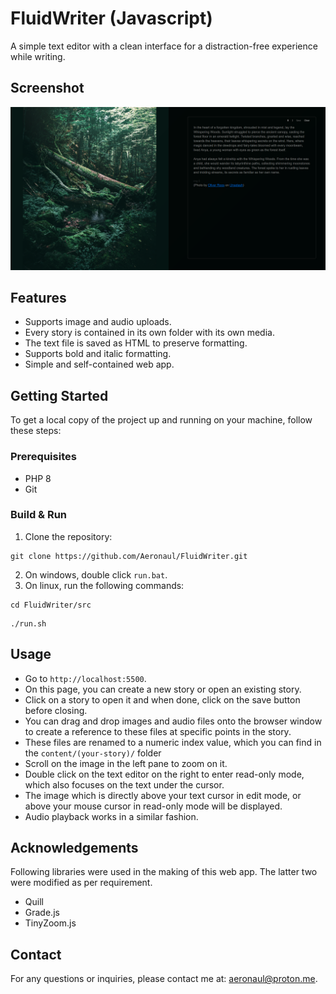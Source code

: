 # FluidWriter (Javascript)
A simple text editor with a clean interface for a distraction-free experience while writing.

## Screenshot
![FluidWriter screenshot](screenshot.png?raw=true)

## Features
- Supports image and audio uploads.
- Every story is contained in its own folder with its own media.
- The text file is saved as HTML to preserve formatting.
- Supports bold and italic formatting.
- Simple and self-contained web app.

## Getting Started
To get a local copy of the project up and running on your machine, follow these steps:

### Prerequisites
- PHP 8
- Git

### Build & Run
1. Clone the repository:
```
git clone https://github.com/Aeronaul/FluidWriter.git
```
2. On windows, double click ```run.bat```.
3. On linux, run the following commands:
```
cd FluidWriter/src
```
```
./run.sh
```

## Usage
- Go to ```http://localhost:5500```.
- On this page, you can create a new story or open an existing story.
- Click on a story to open it and when done, click on the save button before closing.
- You can drag and drop images and audio files onto the browser window to create a reference to these files at specific points in the story.
- These files are renamed to a numeric index value, which you can find in the ```content/(your-story)/``` folder
- Scroll on the image in the left pane to zoom on it.
- Double click on the text editor on the right to enter read-only mode, which also focuses on the text under the cursor.
- The image which is directly above your text cursor in edit mode, or above your mouse cursor in read-only mode will be displayed.
- Audio playback works in a similar fashion.

## Acknowledgements
Following libraries were used in the making of this web app. The latter two were modified as per requirement.
- Quill
- Grade.js
- TinyZoom.js

## Contact
For any questions or inquiries, please contact me at: aeronaul@proton.me.

